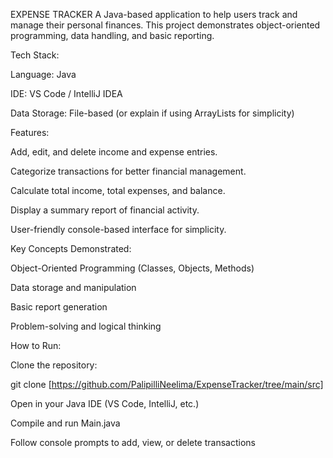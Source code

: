 EXPENSE TRACKER
A Java-based application to help users track and manage their personal finances. This project demonstrates object-oriented programming, data handling, and basic reporting.

Tech Stack:

Language: Java

IDE: VS Code / IntelliJ IDEA

Data Storage: File-based (or explain if using ArrayLists for simplicity)

Features:

Add, edit, and delete income and expense entries.

Categorize transactions for better financial management.

Calculate total income, total expenses, and balance.

Display a summary report of financial activity.

User-friendly console-based interface for simplicity.

Key Concepts Demonstrated:

Object-Oriented Programming (Classes, Objects, Methods)

Data storage and manipulation

Basic report generation

Problem-solving and logical thinking

How to Run:

Clone the repository:

git clone [https://github.com/PalipilliNeelima/ExpenseTracker/tree/main/src]


Open in your Java IDE (VS Code, IntelliJ, etc.)

Compile and run Main.java

Follow console prompts to add, view, or delete transactions

